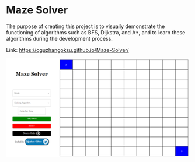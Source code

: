 #  Maze Solver

The purpose of creating this project is to visually demonstrate the functioning of algorithms such as BFS, Dijkstra, and A*, and to learn these algorithms during the development process.

Link: https://oguzhangoksu.github.io/Maze-Solver/


![Alt text](<Ekran görüntüsü 2023-08-17 181250.png>)

